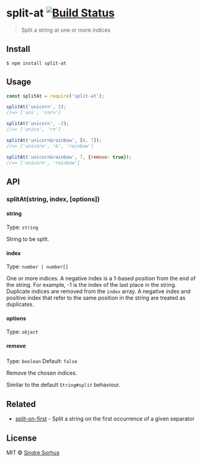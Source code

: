 # split-at [![Build Status](https://travis-ci.org/sindresorhus/split-at.svg?branch=master)](https://travis-ci.org/sindresorhus/split-at)

> Split a string at one or more indices


## Install

```
$ npm install split-at
```


## Usage

```js
const splitAt = require('split-at');

splitAt('unicorn', 2);
//=> ['uni', 'corn']

splitAt('unicorn', -2);
//=> ['unico', 'rn']

splitAt('unicorn&rainbow', [6, 7]);
//=> ['unicorn', '&', 'rainbow']

splitAt('unicorn&rainbow', 7, {remove: true});
//=> ['unicorn', 'rainbow']
```


## API

### splitAt(string, index, [options])

#### string

Type: `string`

String to be split.

#### index

Type: `number | number[]`

One or more indices. A negative index is a 1-based position from the end of the string. For example, -1 is the index of the last place in the string. Duplicate indices are removed from the `index` array. A negative index and positive index that refer to the same position in the string are treated as duplicates.

#### options

Type: `object`

##### remove

Type: `boolean`
Default: `false`

Remove the chosen indices.

Similar to the default `String#split` behaviour.


## Related

- [split-on-first](https://github.com/sindresorhus/split-on-first) - Split a string on the first occurrence of a given separator


## License

MIT © [Sindre Sorhus](https://sindresorhus.com)

